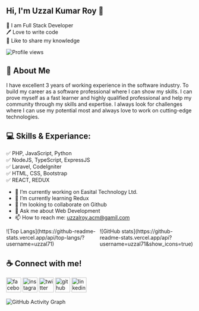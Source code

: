 ## Hi, I'm Uzzal Kumar Roy 👋
<p>
👑 I am Full Stack Developer <br> 
🖊️ Love to write code <br> 
🎤 Like to share my knowledge </p> 

![Profile views](https://gpvc.arturio.dev/uzzal71) 

## 🚀 About Me
I have excellent 3 years of working experience in the software industry. To build my career as a software professional where I can show my skills. I can prove myself as a fast learner and highly qualified professional and help my community through my skills and expertise. I always look for challenges where I can use my potential most and always love to work on cutting-edge technologies. 

## 💻 Skills & Experiance: 
✅ PHP, JavaScript, Python<br/>
✅ NodeJS, TypeScript, ExpressJS<br/>
✅ Laravel, CodeIgniter<br/>
✅ HTML, CSS, Bootstrap<br/>
✅ REACT, REDUX<br/>

- 🔭 I’m currently working on Easital Technology Ltd. 
- 🌱 I’m currently learning Redux 
- 👯 I’m looking to collaborate on Github 
- 💬 Ask me about Web Development 
- 📫 How to reach me: uzzalroy.acm@gamil.com 

<div style="display: flex; justify-content: space-between;">
  <div style="width: 50%">
      ![Top Langs](https://github-readme-stats.vercel.app/api/top-langs/?username=uzzal71)
  </div>
  <div style="width: 50%">
      ![GitHub stats](https://github-readme-stats.vercel.app/api?username=uzzal71&show_icons=true)
  </div>
</div>

## ☕ Connect with me!
[<img src='https://camo.githubusercontent.com/2d1ffa69dd491ebeca01b2098cf8233dd09950ff5895abccd5b455ca442abc59/68747470733a2f2f696d672e736869656c64732e696f2f62616467652f46616365626f6f6b2d3138373746323f7374796c653d666f722d7468652d6261646765266c6f676f3d66616365626f6f6b266c6f676f436f6c6f723d7768697465' alt='facebook' height='40'>](https://www.facebook.com/uzzal.roy.1466)  [<img src='https://camo.githubusercontent.com/b3d4671768bd0f9b6c8f410a25a96e0c5a4d135208d8910461e986f97e7985ab/68747470733a2f2f696d672e736869656c64732e696f2f62616467652f496e7374616772616d2d4534343035463f7374796c653d666f722d7468652d6261646765266c6f676f3d696e7374616772616d266c6f676f436f6c6f723d7768697465' alt='instagram' height='40'>](https://www.instagram.com/uzzalroy71/)  [<img src='https://camo.githubusercontent.com/5d03c86f6a75f7cbe80d135d9162fbf6dc46a31253cf30a8e9bb8279b4d574d3/68747470733a2f2f696d672e736869656c64732e696f2f62616467652f547769747465722d3144413146323f7374796c653d666f722d7468652d6261646765266c6f676f3d74776974746572266c6f676f436f6c6f723d7768697465' alt='twitter' height='40'>](https://twitter.com/uzzalroy71)  [<img src='https://camo.githubusercontent.com/bd2bd127c104ba5c98bb12c70801b075aee1f040009089510f69554300e7ff41/68747470733a2f2f696d672e736869656c64732e696f2f62616467652f4769742d4630353033323f7374796c653d666f722d7468652d6261646765266c6f676f3d676974266c6f676f436f6c6f723d7768697465' alt='github' height='40'>](https://github.com/uzzal71)  [<img src='https://camo.githubusercontent.com/a80d00f23720d0bc9f55481cfcd77ab79e141606829cf16ec43f8cacc7741e46/68747470733a2f2f696d672e736869656c64732e696f2f62616467652f4c696e6b6564496e2d3030373742353f7374796c653d666f722d7468652d6261646765266c6f676f3d6c696e6b6564696e266c6f676f436f6c6f723d7768697465' alt='linkedin' height='40'>](https://www.linkedin.com/in/in/uzzal-roy/)  

![GitHub Activity Graph](https://activity-graph.herokuapp.com/graph?username=uzzal71)
